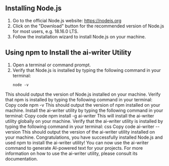 ## Installing Node.js

1. Go to the official Node.js website: https://nodejs.org
2. Click on the "Download" button for the recommended version of Node.js for most users, e.g. 18.16.0 LTS.
3. Follow the installation wizard to install Node.js on your machine.

## Using npm to Install the ai-writer Utility

1. Open a terminal or command prompt.
2. Verify that Node.js is installed by typing the following command in your terminal:
   ```
   node -v
   ```
This should output the version of Node.js installed on your machine.
Verify that npm is installed by typing the following command in your terminal:
Copy code
npm -v
This should output the version of npm installed on your machine.
Install the ai-writer utility by typing the following command in your terminal:
Copy code
npm install -g ai-writer
This will install the ai-writer utility globally on your machine.
Verify that the ai-writer utility is installed by typing the following command in your terminal:
css
Copy code
ai-writer --version
This should output the version of the ai-writer utility installed on your machine.
Congratulations, you have successfully installed Node.js and used npm to install the ai-writer utility! You can now use the ai-writer command to generate AI-powered text for your projects. For more information on how to use the ai-writer utility, please consult its documentation.